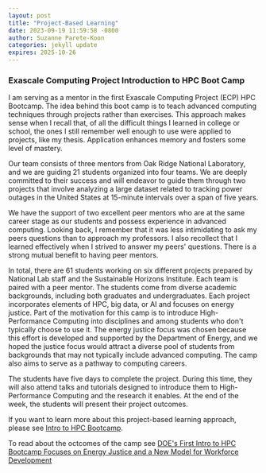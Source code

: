 ```yaml
---
layout: post
title: "Project-Based Learning"
date: 2023-09-19 11:59:58 -0800
author: Suzanne Parete-Koon
categories: jekyll update
expires: 2025-10-26
---
```




### Exascale Computing Project Introduction to HPC Boot Camp

I am serving as a mentor in the first Exascale Computing Project (ECP) HPC Bootcamp. The idea behind this boot camp is to teach advanced computing techniques through projects rather than exercises. This approach makes sense when I recall that, of all the difficult things I learned in college or school, the ones I still remember well enough to use were applied to projects, like my thesis. Application enhances memory and fosters some level of mastery.

Our team consists of three mentors from Oak Ridge National Laboratory, and we are guiding 21 students organized into four teams. We are deeply committed to their success and will endeavor to guide them through two projects that involve analyzing a large dataset related to tracking power outages in the United States at 15-minute intervals over a span of five years.

We have the support of two excellent peer mentors who are at the same career stage as our students and possess experience in advanced computing. Looking back, I remember that it was less intimidating to ask my peers questions than to approach my professors. I also recollect that I learned effectively when I strived to answer my peers' questions. There is a strong mutual benefit to having peer mentors.

In total, there are 61 students working on six different projects prepared by National Lab staff and the Sustainable Horizons Institute. Each team is paired with a peer mentor. The students come from diverse academic backgrounds, including both graduates and undergraduates. Each project incorporates elements of HPC, big data, or AI and focuses on energy justice. Part of the motivation for this camp is to introduce High-Performance Computing into disciplines and among students who don't typically choose to use it. The energy justice focus was chosen because this effort is developed and supported by the Department of Energy, and we hoped the justice focus would attract a diverse pool of students from backgrounds that may not typically include advanced computing. The camp also aims to serve as a pathway to computing careers.

The students have five days to complete the project. During this time, they will also attend talks and tutorials designed to introduce them to High-Performance Computing and the research it enables. At the end of the week, the students will present their project outcomes. 

If you want to learn more about this project-based learning approach, please see [Intro to HPC Bootcamp](https://shinstitute.org/intro-to-hpc-bootcamp/). 

To read about the octcomes of the camp see [DOE's First Intro to HPC Bootcamp Focuses on Energy Justice and a New Model for Workforce Development](https://www.nersc.gov/news-publications/nersc-news/nersc-center-news/2023/does-first-intro-to-hpc-bootcamp-focuses-on-energy-justice-and-a-new-model-for-workforce-development/)
